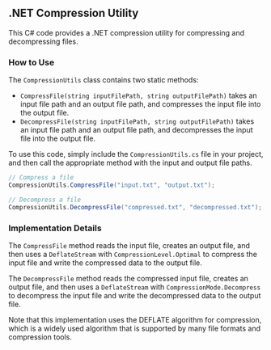 

## .NET Compression Utility 

This C# code provides a .NET compression utility for compressing and decompressing files. 

### How to Use

The `CompressionUtils` class contains two static methods:
- `CompressFile(string inputFilePath, string outputFilePath)` takes an input file path and an output file path, and compresses the input file into the output file.
- `DecompressFile(string inputFilePath, string outputFilePath)` takes an input file path and an output file path, and decompresses the input file into the output file.

To use this code, simply include the `CompressionUtils.cs` file in your project, and then call the appropriate method with the input and output file paths.

```csharp
// Compress a file
CompressionUtils.CompressFile("input.txt", "output.txt");

// Decompress a file
CompressionUtils.DecompressFile("compressed.txt", "decompressed.txt");
```

### Implementation Details

The `CompressFile` method reads the input file, creates an output file, and then uses a `DeflateStream` with `CompressionLevel.Optimal` to compress the input file and write the compressed data to the output file.

The `DecompressFile` method reads the compressed input file, creates an output file, and then uses a `DeflateStream` with `CompressionMode.Decompress` to decompress the input file and write the decompressed data to the output file.

Note that this implementation uses the DEFLATE algorithm for compression, which is a widely used algorithm that is supported by many file formats and compression tools.
